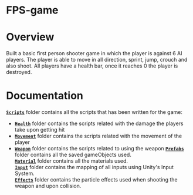 # FPS-game
# Overview
Built a basic first person shooter game in which the player is against 6 AI players. The player is able to move in all direction, sprint, jump, crouch and also shoot. All players have a health bar, once it reaches 0 the player is destroyed.  
# Documentation

[**`Scripts`**](Scripts) folder contains all the scripts that has been written for the game:  
 - [**`Health`**](Scripts/Health) folder contains the scripts related with the damage the players take upon getting hit
 - [**`Movement`**](Scripts/Movement) folder contains the scripts related with the movement of the player
 - [**`Weapon`**](Scripts/Weapon) folder contains the scripts related to using the weapon
[**`Prefabs`**](Prefabs) folder contains all the saved gameObjects used.    
[**`Material`**](Material) folder contains all the materials used.    
[**`Input`**](Input) folder contains the mapping of all inputs using Unity's Input System.    
[**`Effects`**](Effects) folder contains the particle effects used when shooting the weapon and upon collision.

 
